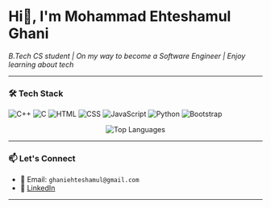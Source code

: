 <h1 >Hi👋, I'm Mohammad Ehteshamul Ghani</h1>
<p >
  <em>B.Tech CS student | On my way to become a Software Engineer | Enjoy learning about tech</em>
</p>

---

### 🛠️ Tech Stack

![C++](https://img.shields.io/badge/C++-00599C?style=flat&logo=c%2B%2B&logoColor=white)
![C](https://img.shields.io/badge/C-00599C?style=flat&logo=c&logoColor=white)
![HTML](https://img.shields.io/badge/HTML5-E34F26?style=flat&logo=html5&logoColor=white)
![CSS](https://img.shields.io/badge/CSS3-1572B6?style=flat&logo=css3&logoColor=white)
![JavaScript](https://img.shields.io/badge/JavaScript-F7DF1E?style=flat&logo=javascript&logoColor=black)
![Python](https://img.shields.io/badge/Python-3776AB?style=flat&logo=python&logoColor=white)
![Bootstrap](https://img.shields.io/badge/Bootstrap-7952B3?style=flat&logo=bootstrap&logoColor=white)

<p align="center">
  <img src="https://github-readme-stats.vercel.app/api/top-langs/?username=Eghani&layout=compact&theme=tokyonight&hide_border=true&border_radius=10" alt="Top Languages" />
</p>  


---

### 📫 Let's Connect

- 📧 Email: `ghaniehteshamul@gmail.com`
- 🔗 [LinkedIn](https://www.linkedin.com/in/mohammad-ehteshamul-ghani-175147274/)

---